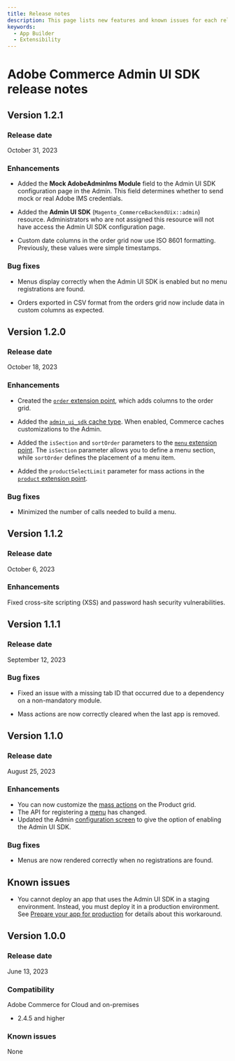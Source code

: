 ```yaml
---
title: Release notes
description: This page lists new features and known issues for each release of Adobe Commerce Admin UI SDK
keywords:
  - App Builder
  - Extensibility
---
```


# Adobe Commerce Admin UI SDK release notes

## Version 1.2.1

### Release date

October 31, 2023

### Enhancements

* Added the **Mock AdobeAdminIms Module** field to the Admin UI SDK configuration page in the Admin. This field determines whether to send mock or real Adobe IMS credentials. <!-- CEXT-2449 -->

* Added the **Admin UI SDK** (`Magento_CommerceBackendUix::admin`) resource. Administrators who are not assigned this resource will not have access the Admin UI SDK configuration page. <!-- CEXT-2425 -->

* Custom date columns in the order grid now use ISO 8601 formatting. Previously, these values were simple timestamps. <!-- CEXT-2436 -->

### Bug fixes

* Menus display correctly when the Admin UI SDK is enabled but no menu registrations are found. <!-- CEXT-2438 -->

* Orders exported in CSV format from the orders grid now include data in custom columns as expected. <!-- CEXT-2440 -->

## Version 1.2.0

### Release date

October 18, 2023

### Enhancements

* Created the [`order` extension point](extension-points/order.md), which adds columns to the order grid. <!-- CEXT-2272 -->

* Added the [`admin_ui_sdk` cache type](configuration.md#clean-the-admin-ui-sdk-cache). When enabled, Commerce caches customizations to the Admin. <!-- CEXT-2377 -->

* Added the `isSection` and `sortOrder` parameters to the [`menu` extension point](extension-points/menu.md). The `isSection` parameter allows you to define a menu section, while `sortOrder` defines the placement of a menu item. <!-- CEXT 2249, CEXT-2289 -->

* Added the `productSelectLimit` parameter for mass actions in the [`product` extension point](extension-points/product.md). <!-- CEXT-2357 -->

### Bug fixes

* Minimized the number of calls needed to build a menu. <!-- CEXT-2396 -->

## Version 1.1.2

### Release date

October 6, 2023

### Enhancements

Fixed cross-site scripting (XSS) and password hash security vulnerabilities.

## Version 1.1.1

### Release date

September 12, 2023

### Bug fixes

* Fixed an issue with a missing tab ID that occurred due to a dependency on a non-mandatory module.

* Mass actions are now correctly cleared when the last app is removed.

## Version 1.1.0

### Release date

August 25, 2023

### Enhancements

* You can now customize the [mass actions](extension-points/product.md) on the Product grid.
* The API for registering a [menu](extension-points/menu.md) has changed.
* Updated the Admin [configuration screen](configuration.md) to give the option of enabling the Admin UI SDK.

### Bug fixes

* Menus are now rendered correctly when no registrations are found.

## Known issues

* You cannot deploy an app that uses the Admin UI SDK in a staging environment. Instead, you must deploy it in a production environment. See [Prepare your app for production](publish.md) for details about this workaround.

## Version 1.0.0

### Release date

June 13, 2023

### Compatibility

Adobe Commerce for Cloud and on-premises

*  2.4.5 and higher

### Known issues

None
